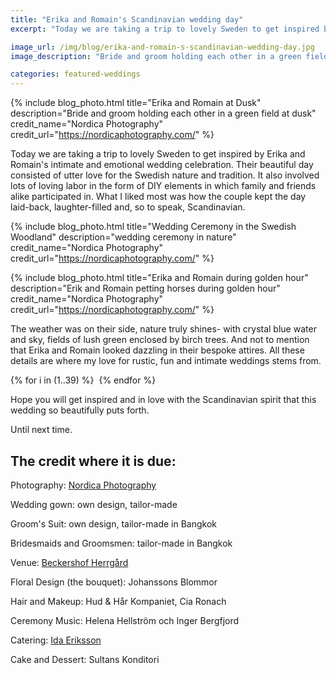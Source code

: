 ```yaml
---
title: "Erika and Romain's Scandinavian wedding day"
excerpt: "Today we are taking a trip to lovely Sweden to get inspired by this intimate wedding celebration"

image_url: /img/blog/erika-and-romain-s-scandinavian-wedding-day.jpg
image_description: "Bride and groom holding each other in a green field at dusk"

categories: featured-weddings
---
```


{% include blog_photo.html
title="Erika and Romain at Dusk"
description="Bride and groom holding each other in a green field at dusk"
credit_name="Nordica Photography"
credit_url="https://nordicaphotography.com/"
%}

Today we are taking a trip to lovely Sweden to get inspired by Erika and Romain's intimate and emotional wedding celebration. Their beautiful day consisted of utter love for the Swedish nature and tradition. It also involved lots of loving labor in the form of DIY elements in which family and friends alike participated in. 
What I liked most was how the couple kept the day laid-back, laughter-filled and, so to speak, Scandinavian. 

{% include blog_photo.html
title="Wedding Ceremony in the Swedish Woodland"
description="wedding ceremony in nature"
credit_name="Nordica Photography"
credit_url="https://nordicaphotography.com/"
%}

{% include blog_photo.html
title="Erika and Romain during golden hour"
description="Erik and Romain petting horses during golden hour"
credit_name="Nordica Photography"
credit_url="https://nordicaphotography.com/"
%}

The weather was on their side, nature truly shines- with crystal blue water and sky, fields of lush green enclosed by birch trees. And not to mention that Erika and Romain looked dazzling in their bespoke attires. All these details are where my love for rustic, fun and intimate weddings stems from.

<div class="row center-xs">
    <div class="col-xs-12">
        <div class="photos">
        {% for i in (1..39) %}
            <img src="/img/blog/erika-and-romain-s-scandinavian-wedding-day/erika-and-romain-s-scandinavian-wedding-day-{{i}}.jpg" title="" alt=""/>
        {% endfor %}
        </div>
    </div>
</div>

Hope you will get inspired and in love with the Scandinavian spirit that this wedding so beautifully puts forth.

Until next time.

## The credit where it is due:

Photography: [Nordica Photography](https://nordicaphotography.com/)

Wedding gown: own design, tailor-made

Groom's Suit: own design, tailor-made in Bangkok

Bridesmaids and Groomsmen: tailor-made in Bangkok

Venue: [Beckershof Herrgård ](http://www.beckershof.se/en)

Floral Design (the bouquet): Johanssons Blommor

Hair and Makeup: Hud & Hår Kompaniet, Cia Ronach

Ceremony Music: Helena Hellström och Inger Bergfjord

Catering: [Ida Eriksson ](http://idamatochvin.se/)

Cake and Dessert: Sultans Konditori
